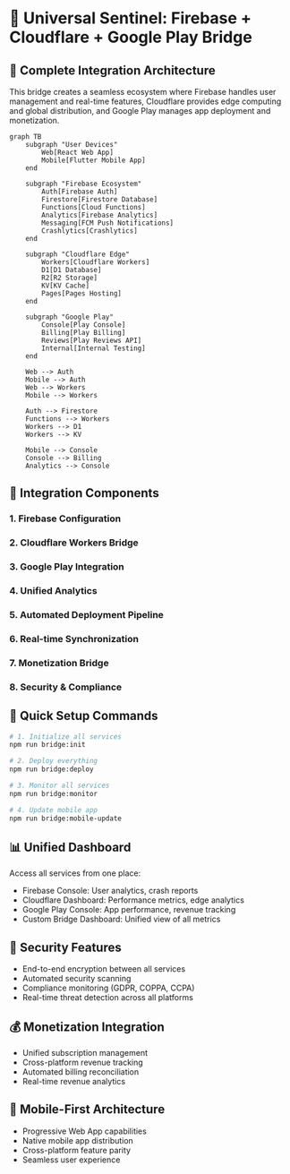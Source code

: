 # 🌉 Universal Sentinel: Firebase + Cloudflare + Google Play Bridge

## 🎯 Complete Integration Architecture

This bridge creates a seamless ecosystem where Firebase handles user management and real-time features, Cloudflare provides edge computing and global distribution, and Google Play manages app deployment and monetization.

```mermaid
graph TB
    subgraph "User Devices"
        Web[React Web App]
        Mobile[Flutter Mobile App]
    end
    
    subgraph "Firebase Ecosystem"
        Auth[Firebase Auth]
        Firestore[Firestore Database]
        Functions[Cloud Functions]
        Analytics[Firebase Analytics]
        Messaging[FCM Push Notifications]
        Crashlytics[Crashlytics]
    end
    
    subgraph "Cloudflare Edge"
        Workers[Cloudflare Workers]
        D1[D1 Database]
        R2[R2 Storage]
        KV[KV Cache]
        Pages[Pages Hosting]
    end
    
    subgraph "Google Play"
        Console[Play Console]
        Billing[Play Billing]
        Reviews[Play Reviews API]
        Internal[Internal Testing]
    end
    
    Web --> Auth
    Mobile --> Auth
    Web --> Workers
    Mobile --> Workers
    
    Auth --> Firestore
    Functions --> Workers
    Workers --> D1
    Workers --> KV
    
    Mobile --> Console
    Console --> Billing
    Analytics --> Console
```

## 🔧 Integration Components

### 1. Firebase Configuration
### 2. Cloudflare Workers Bridge
### 3. Google Play Integration
### 4. Unified Analytics
### 5. Automated Deployment Pipeline
### 6. Real-time Synchronization
### 7. Monetization Bridge
### 8. Security & Compliance

## 🚀 Quick Setup Commands

```bash
# 1. Initialize all services
npm run bridge:init

# 2. Deploy everything
npm run bridge:deploy

# 3. Monitor all services
npm run bridge:monitor

# 4. Update mobile app
npm run bridge:mobile-update
```

## 📊 Unified Dashboard

Access all services from one place:
- Firebase Console: User analytics, crash reports
- Cloudflare Dashboard: Performance metrics, edge analytics  
- Google Play Console: App performance, revenue tracking
- Custom Bridge Dashboard: Unified view of all metrics

## 🔐 Security Features

- End-to-end encryption between all services
- Automated security scanning
- Compliance monitoring (GDPR, COPPA, CCPA)
- Real-time threat detection across all platforms

## 💰 Monetization Integration

- Unified subscription management
- Cross-platform revenue tracking
- Automated billing reconciliation
- Real-time revenue analytics

## 📱 Mobile-First Architecture

- Progressive Web App capabilities
- Native mobile app distribution
- Cross-platform feature parity
- Seamless user experience
